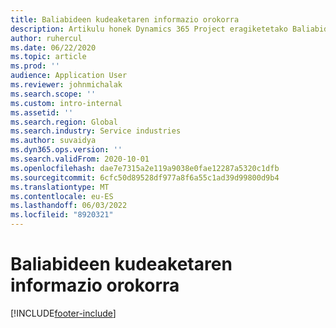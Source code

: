 ```yaml
---
title: Baliabideen kudeaketaren informazio orokorra
description: Artikulu honek Dynamics 365 Project eragiketetako Baliabideak kudeatzeko funtzionalitateari buruzko informazioa eskaintzen du.
author: ruhercul
ms.date: 06/22/2020
ms.topic: article
ms.prod: ''
audience: Application User
ms.reviewer: johnmichalak
ms.search.scope: ''
ms.custom: intro-internal
ms.assetid: ''
ms.search.region: Global
ms.search.industry: Service industries
ms.author: suvaidya
ms.dyn365.ops.version: ''
ms.search.validFrom: 2020-10-01
ms.openlocfilehash: dae7e7315a2e119a9038e0fae12287a5320c1dfb
ms.sourcegitcommit: 6cfc50d89528df977a8f6a55c1ad39d99800d9b4
ms.translationtype: MT
ms.contentlocale: eu-ES
ms.lasthandoff: 06/03/2022
ms.locfileid: "8920321"
---
```

# <a name="resource-management-overview"></a>Baliabideen kudeaketaren informazio orokorra


[!INCLUDE[footer-include](../includes/footer-banner.md)]